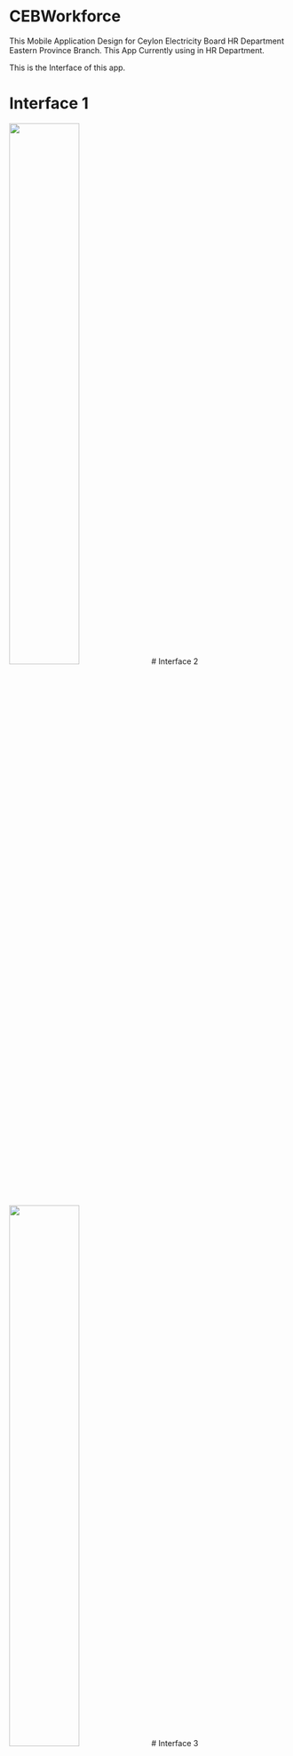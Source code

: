 # CEBWorkforce

This Mobile Application Design for Ceylon Electricity Board HR Department Eastern Province Branch. This App Currently using in HR Department.

This is the Interface of this app.

# Interface 1
<img src="https://github.com/uddhikaku/CEBWorkforce/blob/main/CEB%20Workforce%201.png" width="50%" />
# Interface 2
<img src="https://github.com/uddhikaku/CEBWorkforce/blob/main/CEB%20Workforce%202.png" width="50%" />
# Interface 3
<img src="https://github.com/uddhikaku/CEBWorkforce/blob/main/CEB%20Workforce%203.png" width="50%" />
# Interface 4
<img src="https://github.com/uddhikaku/CEBWorkforce/blob/main/CEB%20Workforce%204.png" width="50%" />
# Interface 5
<img src="https://github.com/uddhikaku/CEBWorkforce/blob/main/CEB%20Workforce%205.png" width="50%" />
# Interface 6
<img src="https://github.com/uddhikaku/CEBWorkforce/blob/main/CEB%20Workforce%206.png" width="50%" />
# Interface 7
<img src="https://github.com/uddhikaku/CEBWorkforce/blob/main/CEB%20Workforce%207.png" width="50%" />
# Interface 8
<img src="https://github.com/uddhikaku/CEBWorkforce/blob/main/CEB%20Workforce%208.png" width="50%" />
